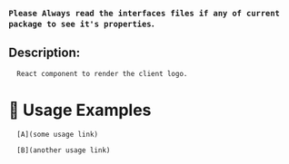 ### `Please Always read the interfaces files if any of current package to see it's properties`.

## Description:

```sh
  React component to render the client logo.
```

# 🔨 Usage Examples

```typescript
  [A](some usage link)

  [B](another usage link)
```
